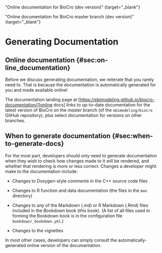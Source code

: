 <!--  external references -->

[online docs]: https://ebimodeling.github.io/biocro-documentation/
  "Online documentation for BioCro (dev version)" {target="_blank"}

[master branch online docs]: https://ebimodeling.github.io/biocro-documentation/master/pkgdown/index.html
  "Online documentation for BioCro master branch (dev version)" {target="_blank"}

<!-- main text -->

# Generating Documentation

## Online documentation {#sec:on-line_documentation}

Before we discuss generating documentation, we reiterate that you
rarely need to.  That is because the documentation is automatically
generated for you and made available online!

The documentation landing page at
[https://ebimodeling.github.io/biocro-documentation/][online docs]
links to up-to-date documentation for the latest version of BioCro on
the _master_ branch (of the `ebimodeling/biocro` GitHub
repository), plus select documentation for versions on other branches.

## When to generate documentation {#sec:when-to-generate-docs}

For the most part, developers should only need to generate
documentation when they wish to check how changes made to it will be
rendered, and whether that rendering is more or less correct.  Changes
a developer might make to the documentation include:

* Changes to Doxygen-style comments in the C++ source code files

* Changes to R function and data documentation (the files in the `man`
  directory)

* Changes to any of the Markdown (.md) or R Markdown (.Rmd) files
  included in the Bookdown book (_this_ book).  (A list of all files
  used in forming the Bookdown book is in the configuration file
  `bookdown/_bookdown.yml`.)

* Changes to the vignettes

In most other cases, developers can simply consult the
automatically-generated online version of the documentation.
